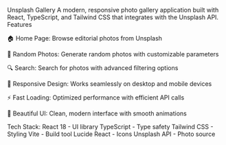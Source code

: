 Unsplash Gallery
A modern, responsive photo gallery application built with React, TypeScript, and Tailwind CSS that integrates with the Unsplash API.
Features

🏠 Home Page: Browse editorial photos from Unsplash

🎲 Random Photos: Generate random photos with customizable parameters

🔍 Search: Search for photos with advanced filtering options

📱 Responsive Design: Works seamlessly on desktop and mobile devices

⚡ Fast Loading: Optimized performance with efficient API calls

🎨 Beautiful UI: Clean, modern interface with smooth animations

Tech Stack:
React 18 - UI library
TypeScript - Type safety
Tailwind CSS - Styling
Vite - Build tool
Lucide React - Icons
Unsplash API - Photo source
